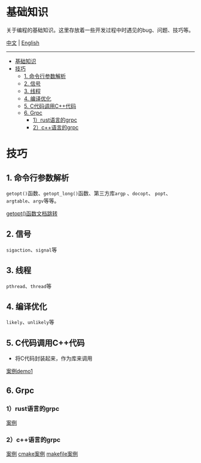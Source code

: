 # 基础知识

关于编程的基础知识。这里存放着一些开发过程中时遇见的bug、问题、技巧等。

[中文](./README_zh.md) | [English](./README.md)



------
- [基础知识](#基础知识)
- [技巧](#技巧)
  - [1. 命令行参数解析](#1-命令行参数解析)
  - [2. 信号](#2-信号)
  - [3. 线程](#3-线程)
  - [4. 编译优化](#4-编译优化)
  - [5. C代码调用C++代码](#5-c代码调用c代码)
  - [6. Grpc](#6-grpc)
    - [1）rust语言的grpc](#1rust语言的grpc)
    - [2）c++语言的grpc](#2c语言的grpc)






# 技巧

## 1. 命令行参数解析

`getopt()`函数、`getopt_long()`函数、第三方库`argp` 、`docopt`、 `popt`、`argtable`、`argv`等等。



[getopt()函数文档跳转](Command-line_argument_parsing/getopt_c/getopt_usage.md)



## 2. 信号

`sigaction`、`signal`等



## 3. 线程

`pthread`、`thread`等



## 4. 编译优化

`likely`、`unlikely`等



## 5. C代码调用C++代码

+ 将C代码封装起来，作为库来调用

[案例demo1](./c_invoke_cpp/demo1/readme_zh.md)



## 6. Grpc


### 1）rust语言的grpc

[案例](/Tips/6.grpc/rust/example1/Readme_zh.md)

### 2）c++语言的grpc

[案例](/Tips/6.grpc/cpp/example1/Readme_zh.md)
[cmake案例](/Tips/6.grpc/cpp/example2/Readme_zh.md)
[makefile案例](/Tips/6.grpc/cpp/example3/readme_zh.md)
